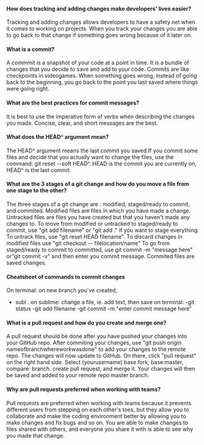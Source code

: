 #### How does tracking and adding changes make developers' lives easier?
Tracking and adding changes allows developers to have a safety net when it comes to working on projects. When you track your changes you are able to go back to that change if something goes wrong because of it later on.
#### What is a commit?
A commmit is a snapshot of your code at a point in time. It is a bundle of changes that you decide to save and add to your code. Commits are like checkpoints in videogames. When something goes wrong, instead of going back to the beginning, you go back to the point you last saved where things were going right.
#### What are the best practices for commit messages?
It is best to use the imperative form of verbs when describing the changes you made. Concise, clear, and short messages are the best.
#### What does the HEAD^ argument mean?
The HEAD^ argument means the last commit you saved.If you commit some files and decide that you actually want to change the files, use the command: git reset --soft HEAD^. HEAD is the commit you are currently on, HEAD^ is the last commit.
#### What are the 3 stages of a git change and how do you move a file from one stage to the other?
The three stages of a git change are : modified, staged/ready to commit, and commited.
Modified files are files in which you have made a change. Untracked files are files you have created but that you haven't made any changes to. To move from modified or untracked to staged/ready to commit, use "git add filename" or "git add ." if you want to stage everything.
To untrack files, use "git reset HEAD filename". To discard changes in modified files use "git checkout -- filelocation/name"
To go from staged/ready to commit to committed, use git commit -m "message here" or"git commit -v" and then enter you commit message.
Commited files are saved changes.
#### Cheatsheet of commands to commit changes
On terminal: on new branch you've created,
- subl .
on sublime: change a file, ie. add text, then save
on terminal:
-git status
-git add filename
-git commit -m "enter commit message here"
#### What is a pull request and how do you create and merge one?
A pull request should be done after you have pushed your changes into your GitHub repo. After commiting your changes, use "git push origin nameofbranchwhereworkwasdone" to add your changes to the remote repo.
The changes will now update to GitHub. On there, click "pull request" on the right hand side.
Select (yourusername) base fork, base:master, compare: branch.
create pull request, and merge it. Your changes will then be saved and added to your remote repo master branch.
#### Why are pull requests preferred when working with teams?
Pull requests are preferred when working with teams because it prevents different users from stepping on each other's toes, but they allow you to collaborate and make the coding environment better by allowing you to make changes and fix bugs and so on. You are able to make changes to files shared with others, and everyone you share it with is able to see why you made that change.
